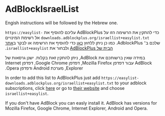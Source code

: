 AdBlockIsraelList
=================

Engish instructions will be followed by the Hebrew one.

‫כדי להתקין את הרשימה הזו על AdBlockPlus עליכם להוסיף את `https://easylist-downloads.adblockplus.org/israellist+easylist.txt`
אל רשימת המינויים שלכם ב־ AdblockPlus. כמו כן ניתן ללחוץ [כאן] כדי להוסיף את הרשימה או לבקר ב[אתר הבית של AdBlockPlus] ולבחור את `israellist+easylist`.

[כאן]:(abp:subscribe?location=https://easylist-downloads.adblockplus.org/israellist+easylist.txt&amp;title=EasyListIsraelList)
[אתר הבית של AdBlockPlus]:https://adblockplus.org/en/subscriptions

‫במידה שאין ברשותכם את AdBlock, ניתן להתקין זאת בקלות. ישנן גרסאות של AdBlock עבור דפדפן Mozilla Firefox, דפדפן Google Chrome, דפדפן Internet Explorer, מערכת Android ודפדפן Opera.




In order to add this list to AdBlockPlus just add 
`https://easylist-downloads.adblockplus.org/israellist+easylist.txt`
to your adblock subscriptions, click [here](abp:subscribe?location=https://easylist-downloads.adblockplus.org/israellist+easylist.txt&amp;title=EasyListIsraelList)
or go to [their website](https://adblockplus.org/en/subscriptions) and choose `israellist+easylist`.

If you don't have AdBlock you can easly install it. AdBlock has versions for Mozilla Firefox, Google Chrome, Internet Explorer, Android and Opera.
